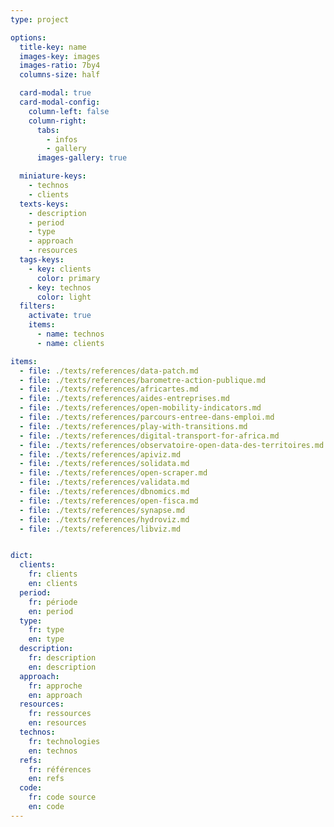 ```yaml
---
type: project

options:
  title-key: name
  images-key: images
  images-ratio: 7by4
  columns-size: half

  card-modal: true
  card-modal-config:
    column-left: false
    column-right: 
      tabs:
        - infos
        - gallery 
      images-gallery: true

  miniature-keys: 
    - technos
    - clients
  texts-keys: 
    - description 
    - period
    - type
    - approach
    - resources
  tags-keys: 
    - key: clients
      color: primary
    - key: technos
      color: light
  filters: 
    activate: true
    items: 
      - name: technos
      - name: clients

items: 
  - file: ./texts/references/data-patch.md
  - file: ./texts/references/barometre-action-publique.md
  - file: ./texts/references/africartes.md
  - file: ./texts/references/aides-entreprises.md
  - file: ./texts/references/open-mobility-indicators.md
  - file: ./texts/references/parcours-entree-dans-emploi.md
  - file: ./texts/references/play-with-transitions.md
  - file: ./texts/references/digital-transport-for-africa.md
  - file: ./texts/references/observatoire-open-data-des-territoires.md
  - file: ./texts/references/apiviz.md
  - file: ./texts/references/solidata.md
  - file: ./texts/references/open-scraper.md
  - file: ./texts/references/validata.md
  - file: ./texts/references/dbnomics.md
  - file: ./texts/references/open-fisca.md
  - file: ./texts/references/synapse.md
  - file: ./texts/references/hydroviz.md
  - file: ./texts/references/libviz.md


dict:
  clients:
    fr: clients
    en: clients
  period:
    fr: période
    en: period
  type:
    fr: type
    en: type
  description:
    fr: description
    en: description
  approach:
    fr: approche
    en: approach
  resources:
    fr: ressources
    en: resources
  technos:
    fr: technologies
    en: technos
  refs:
    fr: références
    en: refs
  code:
    fr: code source
    en: code
---
```

